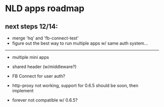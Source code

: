 # NLD apps roadmap

## next steps 12/14:
- merge 'hq' and 'fb-connect-test'
- figure out the best way to run multiple apps w/ same auth system...


--------

- multiple mini apps
- shared header (w/middleware?)
- FB Connect for user auth?

- http-proxy not working, support for 0.6.5 should be soon, then implement
- forever not compatible w/ 0.6.5?

